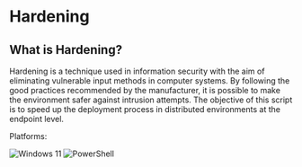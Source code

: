 # Hardening

## What is Hardening?

Hardening is a technique used in information security with the aim of eliminating vulnerable input methods in computer systems. By following the good practices recommended by the manufacturer, it is possible to make the environment safer against intrusion attempts. The objective of this script is to speed up the deployment process in distributed environments at the endpoint level.

Platforms:

![Windows 11](https://img.shields.io/badge/Windows%2011-%230079d5.svg?style=for-the-badge&logo=Windows%2011&logoColor=white)
![PowerShell](https://img.shields.io/badge/PowerShell-%235391FE.svg?style=for-the-badge&logo=powershell&logoColor=white)
